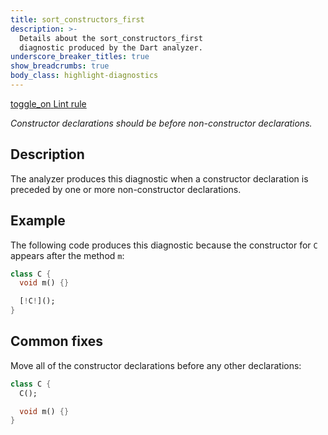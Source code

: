 ```yaml
---
title: sort_constructors_first
description: >-
  Details about the sort_constructors_first
  diagnostic produced by the Dart analyzer.
underscore_breaker_titles: true
show_breadcrumbs: true
body_class: highlight-diagnostics
---
```


<div class="tags">
  <a class="tag-label"
      href="/tools/linter-rules/sort_constructors_first"
      title="Learn about the lint rule that enables this diagnostic."
      aria-label="Learn about the lint rule that enables this diagnostic."
      target="_blank">
    <span class="material-symbols" aria-hidden="true">toggle_on</span>
    <span>Lint rule</span>
  </a>
</div>

_Constructor declarations should be before non-constructor declarations._

## Description

The analyzer produces this diagnostic when a constructor declaration is
preceded by one or more non-constructor declarations.

## Example

The following code produces this diagnostic because the constructor for
`C` appears after the method `m`:

```dart
class C {
  void m() {}

  [!C!]();
}
```

## Common fixes

Move all of the constructor declarations before any other declarations:

```dart
class C {
  C();

  void m() {}
}
```
